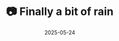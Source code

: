 ---
title: '📷 Finally a bit of rain'
date: '2025-05-24'
image: 'https://cdn.diblasio.social/static/photos/2025/20250524_154008.jpg'
thumbnail: 'https://cdn.diblasio.social/static/photos/2025/thumbnails/20250524_154008.jpg'
alt_text: "A close-up of a wet brick pathway with patches of green moss and a puddle reflecting ripples."
tags:
  - "#Photography"
  - "#Netherlands"
  - "#Huizen"
  - "#StreetPhotography"
  - "#Puddle"
  - "#RainyDay"
  - "#BrickPath"
  - "#Nature"
  - "#ShotOniPhone"
  - "#Halide"
  - "#ProcessZero"
description: ''
created_date: '2025-05-24'
location: "40, Langestraat, De Zuid, Huizen, Noord-Holland, Nederland, 1271 RC, Nederland"
exif_data: "Apple iPhone 15 Pro 9mm f/2.8 (1/120 | f/2.8 | ISO 40)"
draft: false
---